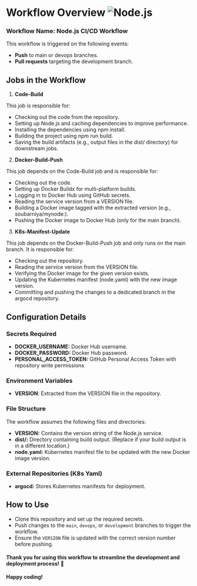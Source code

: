 # Workflow Overview  ![Node.js](https://img.shields.io/badge/Node.js-339933?style=flat&logo=nodedotjs&logoColor=white)


### Workflow Name: Node.js CI/CD Workflow
This workflow is triggered on the following events:

- **Push** to main or devops branches.                             
- **Pull requests** targeting the development branch.
## Jobs in the Workflow
1. **Code-Build**

  This job is responsible for:

- Checking out the code from the repository.
- Setting up Node.js and caching dependencies to improve performance.
- Installing the dependencies using npm install.
- Building the project using npm run build.
- Saving the build artifacts (e.g., output files in the dist/ directory) for downstream jobs.
2. **Docker-Build-Push**

  This job depends on the Code-Build job and is responsible for:
- Checking out the code.
- Setting up Docker Buildx for multi-platform builds.
- Logging in to Docker Hub using GitHub secrets.
- Reading the service version from a VERSION file.
- Building a Docker image tagged with the extracted version (e.g., soubarniya/mynode:<version>).
- Pushing the Docker image to Docker Hub (only for the main branch).

3. **K8s-Manifest-Update**

This job depends on the Docker-Build-Push job and only runs on the main branch. It is responsible for:

- Checking out the repository.
- Reading the service version from the VERSION file.
- Verifying the Docker image for the given version exists.
- Updating the Kubernetes manifest (node.yaml) with the new image version.
- Committing and pushing the changes to a dedicated branch in the argocd repository.

## Configuration Details 
### Secrets Required
- **DOCKER_USERNAME:** Docker Hub username.
- **DOCKER_PASSWORD:** Docker Hub password.
- **PERSONAL_ACCESS_TOKEN:** GitHub Personal Access Token with repository write permissions
### Environment Variables

- **VERSION**: Extracted from the VERSION file in the repository.
### File Structure
The workflow assumes the following files and directories:

- **VERSION:** Contains the version string of the Node.js service.
- **dist/:** Directory containing build output. (Replace if your build output is in a different location.)
- **node.yaml:** Kubernetes manifest file to be updated with the new Docker image version.
### External Repositories (K8s Yaml)
- **argocd:** Stores Kubernetes manifests for deployment.

## How to Use
- Clone this repository and set up the required secrets.
- Push changes to the `main`, `devops`, or `development` branches to trigger the workflow.
- Ensure the `VERSION` file is updated with the correct version number before pushing.


#### Thank you for using this workflow to streamline the development and deployment process! 🚀

**Happy coding!**







  






